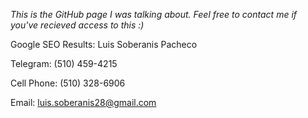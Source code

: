 _This is the GitHub page I was talking about. Feel free to contact me if you've recieved access to this :)_

Google SEO Results: Luis Soberanis Pacheco

Telegram: (510) 459-4215

Cell Phone: (510) 328-6906

Email: luis.soberanis28@gmail.com
